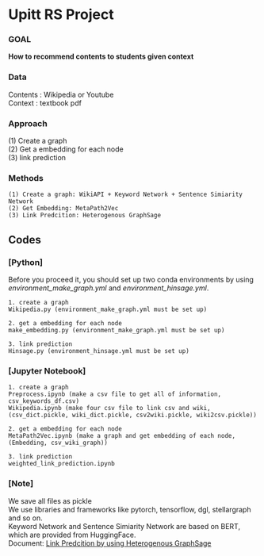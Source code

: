 # Upitt RS Project

  ### GOAL
  <b> How to recommend contents to students given context </b>
  
  ### Data
  Contents : Wikipedia or Youtube <br>
  Context : textbook pdf

  ### Approach
  (1) Create a graph <br>
  (2) Get a embedding for each node <br>
  (3) link prediction
  
  ### Methods
    (1) Create a graph: WikiAPI + Keyword Network + Sentence Simiarity Network
    (2) Get Embedding: MetaPath2Vec
    (3) Link Predcition: Heterogenous GraphSage

  ## Codes
  ### [Python]
  Before you proceed it, you should set up two conda environments by using _environment_make_graph.yml_ and _environment_hinsage.yml_.

  ```
  1. create a graph 
  Wikipedia.py (environment_make_graph.yml must be set up)

  2. get a embedding for each node 
  make_embedding.py (environment_make_graph.yml must be set up)

  3. link prediction
  Hinsage.py (environment_hinsage.yml must be set up)

  ```

  ### [Jupyter Notebook]
  ```
  1. create a graph
  Preprocess.ipynb (make a csv file to get all of information, csv_keywords_df.csv)
  Wikipedia.ipynb (make four csv file to link csv and wiki, (csv_dict.pickle, wiki_dict.pickle, csv2wiki.pickle, wiki2csv.pickle))

  2. get a embedding for each node 
  MetaPath2Vec.ipynb (make a graph and get embedding of each node, (Embedding, csv_wiki_graph))

  3. link prediction
  weighted_link_prediction.ipynb
  ```

  ### [Note]
  We save all files as pickle <br>
  We use libraries and frameworks like pytorch, tensorflow, dgl, stellargraph and so on.<br>
  Keyword Network and Sentence Simiarity Network are based on BERT, which are provided from HuggingFace. <br>
  Document: [Link Predcition by using Heterogenous GraphSage](https://stellargraph.readthedocs.io/en/stable/demos/link-prediction/hinsage-link-prediction.html "Link_Prediction")

